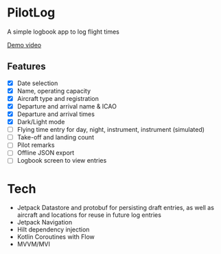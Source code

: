 # PilotLog

A simple logbook app to log flight times

[Demo video](https://user-images.githubusercontent.com/2794581/110432635-4aeef480-80a7-11eb-9928-ef0e87839016.mp4)

## Features

- [x] Date selection
- [x] Name, operating capacity
- [x] Aircraft type and registration
- [x] Departure and arrival name & ICAO
- [x] Departure and arrival times
- [x] Dark/Light mode
- [ ] Flying time entry for day, night, instrument, instrument (simulated)
- [ ] Take-off and landing count
- [ ] Pilot remarks
- [ ] Offline JSON export
- [ ] Logbook screen to view entries

# Tech

- Jetpack Datastore and protobuf for persisting draft entries, as well as aircraft and locations for reuse in future log entries
- Jetpack Navigation
- Hilt dependency injection
- Kotlin Coroutines with Flow
- MVVM/MVI
